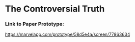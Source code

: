 # The Controversial Truth

### Link to Paper Prototype:
https://marvelapp.com/prototype/58d5e4a/screen/77863634
